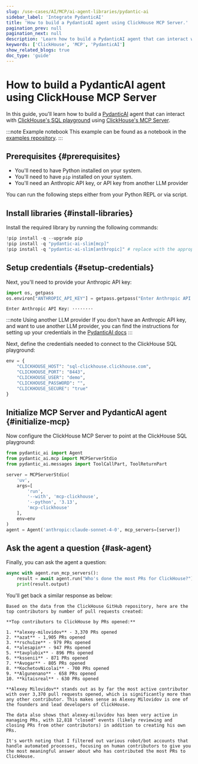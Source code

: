 ```yaml
---
slug: /use-cases/AI/MCP/ai-agent-libraries/pydantic-ai
sidebar_label: 'Integrate PydanticAI'
title: 'How to build a PydanticAI agent using ClickHouse MCP Server.'
pagination_prev: null
pagination_next: null
description: 'Learn how to build a PydanticAI agent that can interact with ClickHouse MCP Server.'
keywords: ['ClickHouse', 'MCP', 'PydanticAI']
show_related_blogs: true
doc_type: 'guide'
---
```


# How to build a PydanticAI agent using ClickHouse MCP Server

In this guide, you'll learn how to build a [PydanticAI](https://ai.pydantic.dev/mcp/client/#__tabbed_1_1) agent that
can interact with [ClickHouse's SQL playground](https://sql.clickhouse.com/) using [ClickHouse's MCP Server](https://github.com/ClickHouse/mcp-clickhouse).

:::note Example notebook
This example can be found as a notebook in the [examples repository](https://github.com/ClickHouse/examples/blob/main/ai/mcp/pydanticai/pydantic.ipynb).
:::

## Prerequisites {#prerequisites}
- You'll need to have Python installed on your system.
- You'll need to have `pip` installed on your system.
- You'll need an Anthropic API key, or API key from another LLM provider

You can run the following steps either from your Python REPL or via script.

<VerticalStepper headerLevel="h2">

## Install libraries {#install-libraries}

Install the required library by running the following commands:

```python
!pip install -q --upgrade pip
!pip install -q "pydantic-ai-slim[mcp]"
!pip install -q "pydantic-ai-slim[anthropic]" # replace with the appropriate package if using a different LLM provider
```

## Setup credentials {#setup-credentials}

Next, you'll need to provide your Anthropic API key:

```python
import os, getpass
os.environ["ANTHROPIC_API_KEY"] = getpass.getpass("Enter Anthropic API Key:")
```

```response title="Response"
Enter Anthropic API Key: ········
```

:::note Using another LLM provider
If you don't have an Anthropic API key, and want to use another LLM provider,
you can find the instructions for setting up your credentials in the [PydanticAI docs](https://ai.pydantic.dev/models/)
:::

Next, define the credentials needed to connect to the ClickHouse SQL playground:

```python
env = {
    "CLICKHOUSE_HOST": "sql-clickhouse.clickhouse.com",
    "CLICKHOUSE_PORT": "8443",
    "CLICKHOUSE_USER": "demo",
    "CLICKHOUSE_PASSWORD": "",
    "CLICKHOUSE_SECURE": "true"
}
```

## Initialize MCP Server and PydanticAI agent {#initialize-mcp}

Now configure the ClickHouse MCP Server to point at the ClickHouse SQL playground:

```python
from pydantic_ai import Agent
from pydantic_ai.mcp import MCPServerStdio
from pydantic_ai.messages import ToolCallPart, ToolReturnPart

server = MCPServerStdio(
    'uv',
    args=[
        'run',
        '--with', 'mcp-clickhouse',
        '--python', '3.13',
        'mcp-clickhouse'
    ],
    env=env
)
agent = Agent('anthropic:claude-sonnet-4-0', mcp_servers=[server])
```

## Ask the agent a question {#ask-agent}

Finally, you can ask the agent a question:

```python
async with agent.run_mcp_servers():
    result = await agent.run("Who's done the most PRs for ClickHouse?")
    print(result.output)
```

You'll get back a similar response as below:

```response title="Response"
Based on the data from the ClickHouse GitHub repository, here are the top contributors by number of pull requests created:

**Top contributors to ClickHouse by PRs opened:**

1. **alexey-milovidov** - 3,370 PRs opened
2. **azat** - 1,905 PRs opened  
3. **rschu1ze** - 979 PRs opened
4. **alesapin** - 947 PRs opened
5. **tavplubix** - 896 PRs opened
6. **kssenii** - 871 PRs opened
7. **Avogar** - 805 PRs opened
8. **KochetovNicolai** - 700 PRs opened
9. **Algunenano** - 658 PRs opened
10. **kitaisreal** - 630 PRs opened

**Alexey Milovidov** stands out as by far the most active contributor with over 3,370 pull requests opened, which is significantly more than any other contributor. This makes sense as Alexey Milovidov is one of the founders and lead developers of ClickHouse.

The data also shows that alexey-milovidov has been very active in managing PRs, with 12,818 "closed" events (likely reviewing and closing PRs from other contributors) in addition to creating his own PRs.

It's worth noting that I filtered out various robot/bot accounts that handle automated processes, focusing on human contributors to give you the most meaningful answer about who has contributed the most PRs to ClickHouse.
```

</VerticalStepper>
